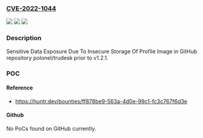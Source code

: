### [CVE-2022-1044](https://cve.mitre.org/cgi-bin/cvename.cgi?name=CVE-2022-1044)
![](https://img.shields.io/static/v1?label=Product&message=polonel%2Ftrudesk&color=blue)
![](https://img.shields.io/static/v1?label=Version&message=n%2Fa&color=blue)
![](https://img.shields.io/static/v1?label=Vulnerability&message=CWE-922%20Insecure%20Storage%20of%20Sensitive%20Information&color=brighgreen)

### Description

Sensitive Data Exposure Due To Insecure Storage Of Profile Image in GitHub repository polonel/trudesk prior to v1.2.1.

### POC

#### Reference
- https://huntr.dev/bounties/ff878be9-563a-4d0e-99c1-fc3c767f6d3e

#### Github
No PoCs found on GitHub currently.

